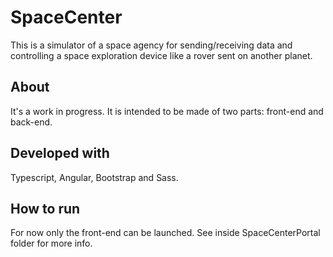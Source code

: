 # SpaceCenter
This is a simulator of a space agency for sending/receiving data and controlling a space exploration device like a rover sent on another planet.

## About
It's a work in progress. It is intended to be made of two parts: front-end and back-end.

## Developed with
Typescript, Angular, Bootstrap and Sass.

## How to run
For now only the front-end can be launched. See inside SpaceCenterPortal folder for more info.